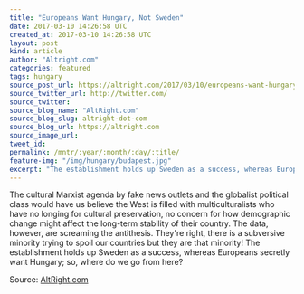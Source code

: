 ```yaml
---
title: "Europeans Want Hungary, Not Sweden"
date: 2017-03-10 14:26:58 UTC
created_at: 2017-03-10 14:26:58 UTC
layout: post
kind: article
author: "Altright.com"
categories: featured
tags: hungary
source_post_url: https://altright.com/2017/03/10/europeans-want-hungary-not-sweden/
source_twitter_url: http://twitter.com/
source_twitter:
source_blog_name: "AltRight.com"
source_blog_slug: altright-dot-com
source_blog_url: https://altright.com
source_image_url:
tweet_id:
permalink: /mntr/:year/:month/:day/:title/
feature-img: "/img/hungary/budapest.jpg"
excerpt: "The establishment holds up Sweden as a success, whereas Europeans secretly want Hungary; so, where do we go from here?"
---
```

The cultural Marxist agenda by fake news outlets and the globalist political class would have us believe the West is filled with multiculturalists who have no longing for cultural preservation, no concern for how demographic change might affect the long-term stability of their country.  The data, however, are screaming the antithesis.  They're right, there is a subversive minority trying to spoil our countries but they are that minority!  The establishment holds up Sweden as a success, whereas Europeans secretly want Hungary; so, where do we go from here?

Source: <a href="https://altright.com">AltRight.com</a>
